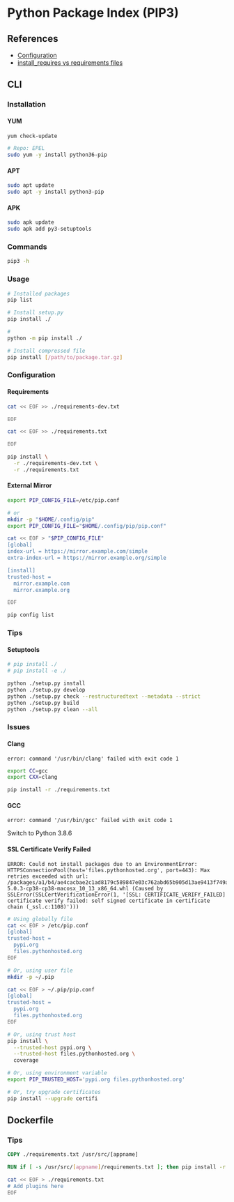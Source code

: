 # Python Package Index (PIP3)

## References

- [Configuration](https://pip.pypa.io/en/stable/user_guide/#configuration)
- [install_requires vs requirements files](https://packaging.python.org/discussions/install-requires-vs-requirements/)

## CLI

### Installation

#### YUM

```sh
yum check-update

# Repo: EPEL
sudo yum -y install python36-pip
```

#### APT

```sh
sudo apt update
sudo apt -y install python3-pip
```

#### APK

```sh
sudo apk update
sudo apk add py3-setuptools
```

### Commands

```sh
pip3 -h
```

### Usage

```sh
# Installed packages
pip list

# Install setup.py
pip install ./

#
python -m pip install ./

# Install compressed file
pip install [/path/to/package.tar.gz]
```

### Configuration

#### Requirements

```sh
cat << EOF >> ./requirements-dev.txt

EOF

cat << EOF >> ./requirements.txt

EOF
```

<!--
git+https://github.com/[user]/[repo].git@master#egg=[repo]
-->


```sh
pip install \
  -r ./requirements-dev.txt \
  -r ./requirements.txt
```

#### External Mirror

```sh
export PIP_CONFIG_FILE=/etc/pip.conf

# or
mkdir -p "$HOME/.config/pip"
export PIP_CONFIG_FILE="$HOME/.config/pip/pip.conf"
```

```sh
cat << EOF > "$PIP_CONFIG_FILE"
[global]
index-url = https://mirror.example.com/simple
extra-index-url = https://mirror.example.org/simple

[install]
trusted-host =
  mirror.example.com
  mirror.example.org

EOF
```

```sh
pip config list
```

### Tips

#### Setuptools

```sh
# pip install ./
# pip install -e ./

python ./setup.py install
python ./setup.py develop
python ./setup.py check --restructuredtext --metadata --strict
python ./setup.py build
python ./setup.py clean --all
```

### Issues

#### Clang

```log
error: command '/usr/bin/clang' failed with exit code 1
```

```sh
export CC=gcc
export CXX=clang

pip install -r ./requirements.txt
```

#### GCC

```log
error: command '/usr/bin/gcc' failed with exit code 1
```

Switch to Python 3.8.6

#### SSL Certificate Verify Failed

```log
ERROR: Could not install packages due to an EnvironmentError: HTTPSConnectionPool(host='files.pythonhosted.org', port=443): Max retries exceeded with url: /packages/a1/b4/ae4cacbae2c1ad8179c589847e03c762abd65b905d13ae9413f749a71591/coverage-5.0.3-cp38-cp38-macosx_10_13_x86_64.whl (Caused by SSLError(SSLCertVerificationError(1, '[SSL: CERTIFICATE_VERIFY_FAILED] certificate verify failed: self signed certificate in certificate chain (_ssl.c:1108)')))
```

```sh
# Using globally file
cat << EOF > /etc/pip.conf
[global]
trusted-host =
  pypi.org
  files.pythonhosted.org
EOF

# Or, using user file
mkdir -p ~/.pip

cat << EOF > ~/.pip/pip.conf
[global]
trusted-host =
  pypi.org
  files.pythonhosted.org
EOF

# Or, using trust host
pip install \
  --trusted-host pypi.org \
  --trusted-host files.pythonhosted.org \
  coverage

# Or, using environment variable
export PIP_TRUSTED_HOST='pypi.org files.pythonhosted.org'
```

```sh
# Or, try upgrade certificates
pip install --upgrade certifi
```

## Dockerfile

### Tips

```Dockerfile
COPY ./requirements.txt /usr/src/[appname]

RUN if [ -s /usr/src/[appname]/requirements.txt ]; then pip install -r /usr/src/[appname]/requirements.txt; fi
```

```sh
cat << EOF > ./requirements.txt
# Add plugins here
EOF
```
